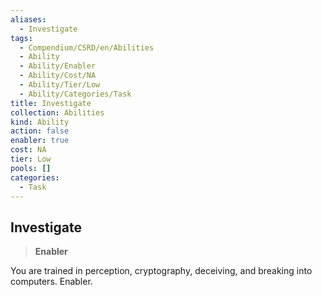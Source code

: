 ```yaml
---
aliases:
  - Investigate
tags:
  - Compendium/CSRD/en/Abilities
  - Ability
  - Ability/Enabler
  - Ability/Cost/NA
  - Ability/Tier/Low
  - Ability/Categories/Task
title: Investigate
collection: Abilities
kind: Ability
action: false
enabler: true
cost: NA
tier: Low
pools: []
categories:
  - Task
---
```

## Investigate  
>**Enabler**
  
You are trained in perception, cryptography, deceiving, and breaking into computers. Enabler.
